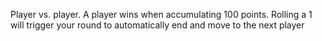 Player vs. player. A player wins when accumulating 100 points. Rolling a 1 will trigger your round to automatically end and move to the next player 
